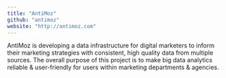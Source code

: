 ```yaml
---
title: "AntiMoz"
github: "antimoz"
website: "http://antimoz.com"
---
```


AntiMoz is developing a data infrastructure for digital marketers to inform their marketing strategies with consistent, high quality data from multiple sources. The overall purpose of this project is to make big data analytics reliable & user-friendly for users within marketing departments & agencies.
